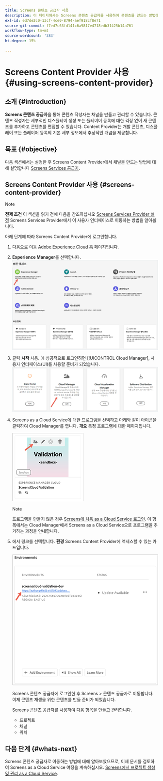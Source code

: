 ```yaml
---
title: Screens 콘텐츠 공급자 사용
description: 이 페이지에서는 Screens 콘텐츠 공급자를 사용하여 콘텐츠를 만드는 방법에 대해 설명합니다.
exl-id: ed7de2c0-13cf-4ce0-8794-aef918cf8e71
source-git-commit: f7ed7c63fd141c6a9817e4718edb31425b14a761
workflow-type: tm+mt
source-wordcount: '383'
ht-degree: 15%

---
```


# Screens Content Provider 사용 {#using-screens-content-provider}

## 소개 {#introduction}

**Screens 콘텐츠 공급자**&#x200B;을 통해 콘텐츠 작성자는 채널을 만들고 관리할 수 있습니다. 콘텐츠 작성자는 세부적인 디스플레이 생성 또는 플레이어 등록에 대한 걱정 없이 새 콘텐츠를 추가하고 콘텐츠를 편집할 수 있습니다. Content Provider는 개발 콘텐츠, 디스플레이 또는 플레이어 등록의 기본 세부 정보에서 추상적인 개념을 제공합니다.

## 목표 {#objective}

다음 섹션에서는 설정한 후 Screens Content Provider에서 채널을 만드는 방법에 대해 설명합니다 [Screens Services 공급자](https://experienceleague.adobe.com/docs/experience-manager-cloud-service/content/screens-as-cloud-service/configure-screens-cloud/using-screens-content-provider.html?lang=ko-KR).

## Screens Content Provider 사용 {#screens-content-provider}

>[!NOTE]
>**전제 조건**
>이 섹션을 읽기 전에 다음을 참조하십시오 [Screens Services Provider 설정](https://experienceleague.adobe.com/docs/experience-manager-cloud-service/content/screens-as-cloud-service/configure-screens-cloud/navigating-to-screens-services-provider.html) Screens Services Provider에서 이 사용자 인터페이스로 이동하는 방법을 알아봅니다.

아래 단계에 따라 Screens Content Provider에 로그인합니다.

1. 다음으로 이동 [Adobe Experience Cloud](https://experience.adobe.com) 홈 페이지입니다.

1. **Experience Manager**를 선택합니다.
   ![Experience Manager 영역에 대한 빠른 액세스를 위한 랜딩 페이지입니다.](/help/implementing/cloud-manager/getting-access-to-aem-in-cloud/assets/landing-page1.png)

1. 클릭 **시작** 사용. 에 성공적으로 로그인하면 [!UICONTROL Cloud Manager], 사용자 인터페이스(UI)를 사용할 준비가 되었습니다.
   ![Cloud Manager의 네 가지 영역(Brand Portal, Cloud Manager, Cloud Acceleration Manager 및 소프트웨어 배포)이 각각 고유한 Launch 구현을 보여 줍니다.](/help/implementing/cloud-manager/getting-access-to-aem-in-cloud/assets/landing-page2.png)

1. Screens as a Cloud Service에 대한 프로그램을 선택하고 아래와 같이 아이콘을 클릭하여 Cloud Manager를 엽니다. **개요** 특정 프로그램에 대한 페이지입니다.

   ![Cloud Manager의 개요 페이지에 대한 아이콘은 도구 모음의 맨 왼쪽에 표시됩니다.](/help/screens-cloud/assets/configure/screens-cp-1.png)

   >[!NOTE]
   >프로그램을 만들지 않은 경우 [Screens에 처음 as a Cloud Service 로그인](https://experienceleague.adobe.com/docs/experience-manager-cloud-service/content/screens-as-cloud-service/onboarding-screens-cloud/first-time-login-screens-cloud.html). 이 항목에서는 Cloud Manager에서 Screens as a Cloud Service으로 프로그램을 추가하는 과정을 안내합니다.

1. 에서 링크를 선택합니다. **환경** Screens Content Provider에 액세스할 수 있는 카드입니다.

   ![Screens Content Provider에 액세스할 수 있는 환경 카드에서 강조 표시된 링크입니다.](/help/screens-cloud/assets/configure/screens-cp-2.png)

   Screens 콘텐츠 공급자에 로그인한 후 Screens > 콘텐츠 공급자로 이동합니다. 이제 콘텐츠 재생을 위한 콘텐츠를 만들 준비가 되었습니다.

   Screens 콘텐츠 공급자를 사용하여 다음 항목을 만들고 관리합니다.

   * 프로젝트
   * 채널
   * 위치

## 다음 단계 {#whats-next}

Screens 콘텐츠 공급자로 이동하는 방법에 대해 알아보았으므로, 이제 문서를 검토하여 Screens as a Cloud Service 여정을 계속하십시오. [Screens에서 프로젝트 생성 및 관리 as a Cloud Service](https://experienceleague.adobe.com/docs/experience-manager-cloud-service/content/screens-as-cloud-service/create-content/creating-projects-screens-cloud.html).
